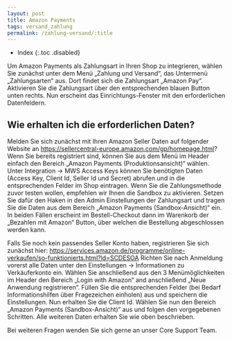 ```yaml
---
layout: post
title: Amazon Payments
tags: versand_zahlung
permalink: /zahlung-versand/:title
---
```



+ Index
{:.toc .disabled}






Um Amazon Payments als Zahlungsart in Ihren Shop zu integrieren, wählen Sie zunächst unter dem Menü „Zahlung und Versand“, das Untermenü „Zahlungsarten“ aus. Dort findet sich die Zahlungsart „Amazon Pay“. Aktivieren Sie die Zahlungsart über den entsprechenden blauen Button unten rechts. Nun erscheint das Einrichtungs-Fenster mit den erforderlichen Datenfeldern. 




## Wie erhalten ich die erforderlichen Daten?


Melden Sie sich zunächst mit Ihren Amazon Seller Daten auf folgender Website an 
https://sellercentral-europe.amazon.com/gp/homepage.html?
Wenn Sie bereits registriert sind, können Sie aus dem Menü im Header einfach den Bereich „Amazon Payments (Produktionsansicht)“ wählen. Unter Integration -> MWS Access Keys können Sie benötigten Daten (Access Key, Client Id, Seller Id und Secret) abrufen und in die entsprechenden Felder im Shop eintragen. 
Wenn Sie die Zahlungsmethode zuvor testen wollen, empfehlen wir Ihnen die Sandbox zu aktivieren. Setzen Sie dafür den Haken in den Admin Einstellungen der Zahlungsart und tragen Sie  die Daten aus dem Bereich „Amazon Payments (Sandbox-Ansicht)“ ein. 
In beiden Fällen erscheint im Bestell-Checkout dann im Warenkorb der „Bezahlen mit Amazon“ Button, über welchen die Bestellung abgeschlossen werden kann. 




Falls Sie noch kein passendes Seller Konto haben, registrieren Sie sich zunächst hier:
https://services.amazon.de/programme/online-verkaufen/so-funktionierts.html?ld=SCDESOA
Richten Sie nach Anmeldung vorerst alle Daten unter den Einstellungen -> Informationen zu Verkäuferkonto ein. Wählen Sie anschließend aus den 3 Menümöglichkeiten im Header den Bereich „Login with Amazon“ and anschließend „Neue Anwendung registrieren“. Füllen Sie die entsprechenden Felder (bei Bedarf Informationshilfen über Fragezeichen einholen) aus und speichern die Einstellungen. Nun erhalten Sie die Client Id.
Wählen Sie nun den Bereich „Amazon Payments (Sandbox-Ansicht)“ aus und folgen den vorgegebenen Schritten. Alle weiteren Daten erhalten Sie wie oben beschrieben. 






Bei weiteren Fragen wenden Sie sich gerne an unser Core Support Team.
